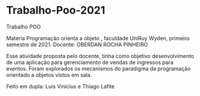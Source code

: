 # Trabalho-Poo-2021
Trabalho POO

Materia Programação orienta a objeto , faculdade UniRuy Wyden, primeiro semestre de 2021.
Docente:  OBERDAN ROCHA PINHEIRO

Esse atividade proposta pelo docente, tinha como objetivo desenvolvimento de uma aplicação para gerenciamento de vendas de ingressos para eventos. Foram explorados os mecanismos do paradigma da programação orientado a objetos vistos em sala.

Feito em dupla: Luis Vinicius e Thiago Lafite

